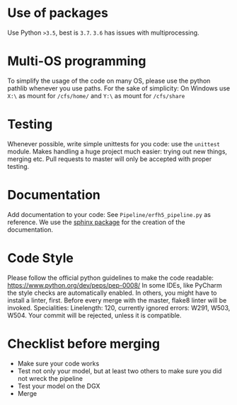 # Use of packages
Use Python `>3.5`, best is `3.7`.
`3.6` has issues with multiprocessing.

# Multi-OS programming
To simplify the usage of the code on many OS, please use the python pathlib whenever you use paths.
For the sake of simplicity: On Windows use `X:\` as mount for `/cfs/home/` and `Y:\` as mount for `/cfs/share`

# Testing
Whenever possible, write simple unittests for you code: use the `unittest` module.
Makes handling a huge project much easier: trying out new things, merging etc.
Pull requests to master will only be accepted with proper testing.

# Documentation
Add documentation to your code: See `Pipeline/erfh5_pipeline.py` as reference.
We use the [sphinx package](http://www.sphinx-doc.org/en/master/) for the creation of the documentation.

# Code Style
Please follow the official python guidelines to make the code readable: 
https://www.python.org/dev/peps/pep-0008/
In some IDEs, like PyCharm the style checks are automatically enabled. 
In others, you might have to install a linter, first.
Before every merge with the master, flake8 linter will be invoked.
Specialities: Linelength: 120, currently ignored errors: W291, W503, W504.
Your commit will be rejected, unless it is compatible.

# Checklist before merging
- Make sure your code works
- Test not only your model, but at least two others to make sure you did not wreck the pipeline
- Test your model on the DGX
- Merge